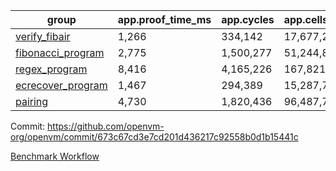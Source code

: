 | group | app.proof_time_ms | app.cycles | app.cells_used | leaf.proof_time_ms | leaf.cycles | leaf.cells_used |
| -- | -- | -- | -- | -- | -- | -- |
| [verify_fibair](https://github.com/openvm-org/openvm/blob/benchmark-results/benchmarks/verify_fibair-673c67cd3e7cd201d436217c92558b0d1b15441c.md) | 1,266 |  334,142 |  17,677,298 |- | - | - |
| [fibonacci_program](https://github.com/openvm-org/openvm/blob/benchmark-results/benchmarks/fibonacci-673c67cd3e7cd201d436217c92558b0d1b15441c.md) | 2,775 |  1,500,277 |  51,244,863 | 3,889 |  1,263,323 |  70,283,912 |
| [regex_program](https://github.com/openvm-org/openvm/blob/benchmark-results/benchmarks/regex-673c67cd3e7cd201d436217c92558b0d1b15441c.md) | 8,416 |  4,165,226 |  167,821,872 | 14,998 |  3,981,881 |  304,554,302 |
| [ecrecover_program](https://github.com/openvm-org/openvm/blob/benchmark-results/benchmarks/ecrecover-673c67cd3e7cd201d436217c92558b0d1b15441c.md) | 1,467 |  294,389 |  15,287,786 | 13,242 |  3,038,481 |  247,318,983 |
| [pairing](https://github.com/openvm-org/openvm/blob/benchmark-results/benchmarks/pairing-673c67cd3e7cd201d436217c92558b0d1b15441c.md) | 4,730 |  1,820,436 |  96,487,767 | 14,180 |  3,267,461 |  273,857,376 |


Commit: https://github.com/openvm-org/openvm/commit/673c67cd3e7cd201d436217c92558b0d1b15441c

[Benchmark Workflow](https://github.com/openvm-org/openvm/actions/runs/14122856596)
